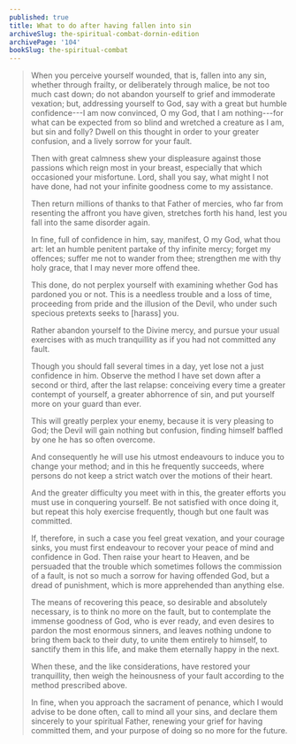 ```yaml
---
published: true
title: What to do after having fallen into sin
archiveSlug: the-spiritual-combat-dornin-edition
archivePage: '104'
bookSlug: the-spiritual-combat
---
```


> When you perceive yourself wounded, that is, fallen into any sin, whether through frailty, or deliberately through malice, be not too much cast down; do not abandon yourself to grief and immoderate vexation; but, addressing yourself to God, say with a great but humble confidence---I am now convinced, O my God, that I am nothing---for what can be expected from so blind and wretched a creature as I am, but sin and folly? Dwell on this thought in order to your greater confusion, and a lively sorrow for your fault.
>
> Then with great calmness shew your displeasure against those passions which reign most in your breast, especially that which occasioned your misfortune. Lord, shall you say, what might I not have done, had not your infinite goodness come to my assistance.
>
> Then return millions of thanks to that Father of mercies, who far from resenting the affront you have given, stretches forth his hand, lest you fall into the same disorder again.
>
> In fine, full of confidence in him, say, manifest, O my God, what thou art: let an humble penitent partake of thy infinite mercy; forget my offences; suffer me not to wander from thee; strengthen me with thy holy grace, that I may never more offend thee.
>
> This done, do not perplex yourself with examining whether God has pardoned you or not. This is a needless trouble and a loss of time, proceeding from pride and the illusion of the Devil, who under such specious pretexts seeks to [harass] you.
>
> Rather abandon yourself to the Divine mercy, and pursue your usual exercises with as much tranquillity as if you had not committed any fault.
>
> Though you should fall several times in a day, yet lose not a just confidence in him. Observe the method I have set down after a second or third, after the last relapse: conceiving every time a greater contempt of yourself, a greater abhorrence of sin, and put yourself more on your guard than ever.
>
> This will greatly perplex your enemy, because it is very pleasing to God; the Devil will gain nothing but confusion, finding himself baffled by one he has so often overcome.
>
> And consequently he will use his utmost endeavours to induce you to change your method; and in this he frequently succeeds, where persons do not keep a strict watch over the motions of their heart.
>
> And the greater difficulty you meet with in this, the greater efforts you must use in conquering yourself. Be not satisfied with once doing it, but repeat this holy exercise frequently, though but one fault was committed.
>
> If, therefore, in such a case you feel great vexation, and your courage sinks, you must first endeavour to recover your peace of mind and confidence in God. Then raise your heart to Heaven, and be persuaded that the trouble which sometimes follows the commission of a fault, is not so much a sorrow for having offended God, but a dread of punishment, which is more apprehended than anything else.
>
> The means of recovering this peace, so desirable and absolutely necessary, is to think no more on the fault, but to contemplate the immense goodness of God, who is ever ready, and even desires to pardon the most enormous sinners, and leaves nothing undone to bring them back to their duty, to unite them entirely to himself, to sanctify them in this life, and make them eternally happy in the next.
>
> When these, and the like considerations, have restored your tranquillity, then weigh the heinousness of your fault according to the method prescribed above.
>
> In fine, when you approach the sacrament of penance, which I would advise to be done often, call to mind all your sins, and declare them sincerely to your spiritual Father, renewing your grief for having committed them, and your purpose of doing so no more for the future.
